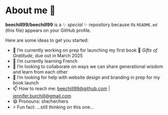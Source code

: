 # About me 👋


**beechill99/beechill99** is a ✨ _special_ ✨ repository because its `README.md` (this file) appears on your GitHub profile.

Here are some ideas to get you started:

- 🔭 I’m currently working on prep for launching my first book 📗 *Gifts of Gratitude*, due out in March 2025
- 🌱 I’m currently learning French
- 👯 I’m looking to collaborate on ways we can share generational wisdom and learn from each other 
- 🤔 I’m looking for help with website design and branding in prep for my book launch 
- 📫 How to reach me: beechill99@github.com | jennifer.burchill@gmail.com
- 😄 Pronouns: she/her/hers
- ⚡ Fun fact: ...still thinking on this one...
